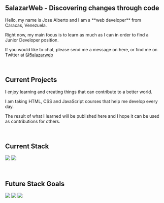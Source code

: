 ## 5alazarWeb - Discovering changes through code

<p>Hello, my name is Jose Alberto and I am a **web developer** from Caracas, Venezuela.</p>
<p>Right now, my main focus is to learn as much as I can in order to find a Junior Developer position.</p>
<p>If you would like to chat, please send me a message on here, or find me on Twitter at <a href="https://twitter.com/5alazarWeb">@5alazarweb</a></p>
</br>

## Current Projects

<p>I enjoy learning and creating things that can contribute to a better world.</p>
<p>I am taking HTML, CSS and JavaScript courses that help me develop every day.</p>
<p>The result of what I learned will be published here and I hope it can be used as contributions for others.</p>
</br>

## Current Stack

<img src="https://img.shields.io/badge/HTML5-E34F26?logo=HTML5&logoColor=white&style=for-the-badge"> <img src="https://img.shields.io/badge/CSS3-1572B6?logo=CSS3&logoColor=white&style=for-the-badge">

</br>

## Future Stack Goals

<img src="https://img.shields.io/badge/JavaScript-F7DF1E?logo=JavaScript&logoColor=black&style=for-the-badge"> <img src="https://img.shields.io/badge/Tailwind CSS-38B2AC?logo=Tailwind-CSS&logoColor=black&style=for-the-badge"> <img src="https://img.shields.io/badge/React-61DAFB?logo=React&logoColor=black&style=for-the-badge">
